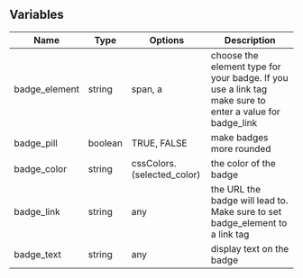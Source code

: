 ## Variables

| Name          | Type    | Options                     | Description                                                                                             |
| ------------- | ------- | --------------------------- | ------------------------------------------------------------------------------------------------------- |
| badge_element | string  | span, a                     | choose the element type for your badge. If you use a link tag make sure to enter a value for badge_link |
| badge_pill    | boolean | TRUE, FALSE                 | make badges more rounded                                                                                |
| badge_color   | string  | cssColors.(selected_color) | the color of the badge                                                                                  |
| badge_link    | string  | any                         | the URL the badge will lead to. Make sure to set badge_element to a link tag                            |
| badge_text    | string  | any                         | display text on the badge                                                                               |
